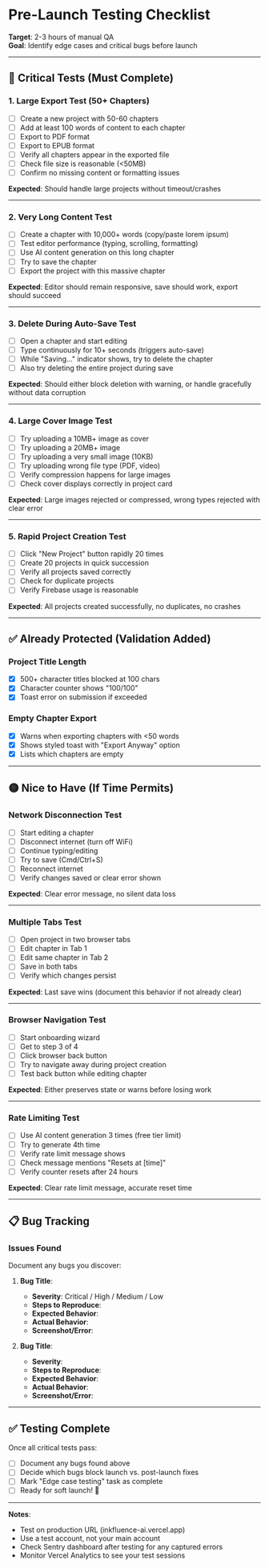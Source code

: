 # Pre-Launch Testing Checklist

**Target**: 2-3 hours of manual QA  
**Goal**: Identify edge cases and critical bugs before launch

---

## 🔴 Critical Tests (Must Complete)

### 1. Large Export Test (50+ Chapters)
- [ ] Create a new project with 50-60 chapters
- [ ] Add at least 100 words of content to each chapter
- [ ] Export to PDF format
- [ ] Export to EPUB format
- [ ] Verify all chapters appear in the exported file
- [ ] Check file size is reasonable (<50MB)
- [ ] Confirm no missing content or formatting issues

**Expected**: Should handle large projects without timeout/crashes

---

### 2. Very Long Content Test
- [ ] Create a chapter with 10,000+ words (copy/paste lorem ipsum)
- [ ] Test editor performance (typing, scrolling, formatting)
- [ ] Use AI content generation on this long chapter
- [ ] Try to save the chapter
- [ ] Export the project with this massive chapter

**Expected**: Editor should remain responsive, save should work, export should succeed

---

### 3. Delete During Auto-Save Test
- [ ] Open a chapter and start editing
- [ ] Type continuously for 10+ seconds (triggers auto-save)
- [ ] While "Saving..." indicator shows, try to delete the chapter
- [ ] Also try deleting the entire project during save

**Expected**: Should either block deletion with warning, or handle gracefully without data corruption

---

### 4. Large Cover Image Test
- [ ] Try uploading a 10MB+ image as cover
- [ ] Try uploading a 20MB+ image
- [ ] Try uploading a very small image (10KB)
- [ ] Try uploading wrong file type (PDF, video)
- [ ] Verify compression happens for large images
- [ ] Check cover displays correctly in project card

**Expected**: Large images rejected or compressed, wrong types rejected with clear error

---

### 5. Rapid Project Creation Test
- [ ] Click "New Project" button rapidly 20 times
- [ ] Create 20 projects in quick succession
- [ ] Verify all projects saved correctly
- [ ] Check for duplicate projects
- [ ] Verify Firebase usage is reasonable

**Expected**: All projects created successfully, no duplicates, no crashes

---

## ✅ Already Protected (Validation Added)

### Project Title Length
- [x] 500+ character titles blocked at 100 chars
- [x] Character counter shows "100/100"
- [x] Toast error on submission if exceeded

### Empty Chapter Export
- [x] Warns when exporting chapters with <50 words
- [x] Shows styled toast with "Export Anyway" option
- [x] Lists which chapters are empty

---

## 🟡 Nice to Have (If Time Permits)

### Network Disconnection Test
- [ ] Start editing a chapter
- [ ] Disconnect internet (turn off WiFi)
- [ ] Continue typing/editing
- [ ] Try to save (Cmd/Ctrl+S)
- [ ] Reconnect internet
- [ ] Verify changes saved or clear error shown

**Expected**: Clear error message, no silent data loss

---

### Multiple Tabs Test
- [ ] Open project in two browser tabs
- [ ] Edit chapter in Tab 1
- [ ] Edit same chapter in Tab 2
- [ ] Save in both tabs
- [ ] Verify which changes persist

**Expected**: Last save wins (document this behavior if not already clear)

---

### Browser Navigation Test
- [ ] Start onboarding wizard
- [ ] Get to step 3 of 4
- [ ] Click browser back button
- [ ] Try to navigate away during project creation
- [ ] Test back button while editing chapter

**Expected**: Either preserves state or warns before losing work

---

### Rate Limiting Test
- [ ] Use AI content generation 3 times (free tier limit)
- [ ] Try to generate 4th time
- [ ] Verify rate limit message shows
- [ ] Check message mentions "Resets at [time]"
- [ ] Verify counter resets after 24 hours

**Expected**: Clear rate limit message, accurate reset time

---

## 📋 Bug Tracking

### Issues Found
Document any bugs you discover:

1. **Bug Title**: 
   - **Severity**: Critical / High / Medium / Low
   - **Steps to Reproduce**: 
   - **Expected Behavior**: 
   - **Actual Behavior**: 
   - **Screenshot/Error**: 

2. **Bug Title**: 
   - **Severity**: 
   - **Steps to Reproduce**: 
   - **Expected Behavior**: 
   - **Actual Behavior**: 
   - **Screenshot/Error**: 

---

## ✅ Testing Complete

Once all critical tests pass:
- [ ] Document any bugs found above
- [ ] Decide which bugs block launch vs. post-launch fixes
- [ ] Mark "Edge case testing" task as complete
- [ ] Ready for soft launch! 🚀

---

**Notes**:
- Test on production URL (inkfluence-ai.vercel.app)
- Use a test account, not your main account
- Check Sentry dashboard after testing for any captured errors
- Monitor Vercel Analytics to see your test sessions
